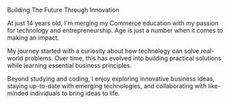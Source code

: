<i class="fas fa-lightbulb"></i> Building The Future Through Innovation

At just 14 years old, I'm merging my Commerce education with my passion for technology and entrepreneurship. Age is just a number when it comes to making an impact.

My journey started with a curiosity about how technology can solve real-world problems. Over time, this has evolved into building practical solutions while learning essential business principles.

Beyond studying and coding, I enjoy exploring innovative business ideas, staying up-to-date with emerging technologies, and collaborating with like-minded individuals to bring ideas to life.

